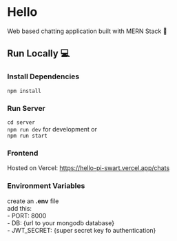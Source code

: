 # Hello
Web based chatting application built with MERN Stack 💬

## Run Locally 💻
### Install Dependencies
```npm install```
### Run Server
```cd server```
<br>
```npm run dev``` for development or
<br>
```npm run start```

### Frontend
Hosted on Vercel: https://hello-pi-swart.vercel.app/chats

### Environment Variables
create an **.env** file
<br>
add this:<br>
    - PORT: 8000 <br>
    - DB: {url to your mongodb database} <br>
    - JWT_SECRET: {super secret key fo authentication} <br>